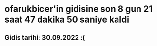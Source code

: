 # ofarukbicer'in gidisine son 8 gun 21 saat 47 dakika 50 saniye kaldi

## Gidis tarihi: 30.09.2022 :(